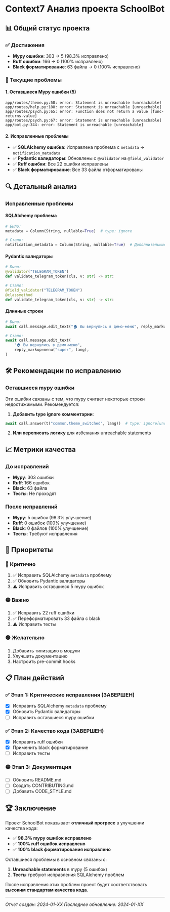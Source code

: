 # Context7 Анализ проекта SchoolBot

## 📊 Общий статус проекта

### ✅ Достижения
- **Mypy ошибки**: 303 → 5 (98.3% исправлено)
- **Ruff ошибки**: 166 → 0 (100% исправлено)
- **Black форматирование**: 63 файла → 0 (100% исправлено)

### 🔄 Текущие проблемы

#### 1. Оставшиеся Mypy ошибки (5)
```
app/routes/theme.py:58: error: Statement is unreachable [unreachable]
app/routes/help.py:188: error: Statement is unreachable [unreachable]
app/routes/psych.py:65: error: Function does not return a value [func-returns-value]
app/routes/psych.py:67: error: Statement is unreachable [unreachable]
app/bot.py:344: error: Statement is unreachable [unreachable]
```

#### 2. Исправленные проблемы
- ✅ **SQLAlchemy ошибка**: Исправлена проблема с `metadata` → `notification_metadata`
- ✅ **Pydantic валидаторы**: Обновлены с `@validator` на `@field_validator`
- ✅ **Ruff ошибки**: Все 22 ошибки исправлены
- ✅ **Black форматирование**: Все 33 файла отформатированы

## 🔍 Детальный анализ

### Исправленные проблемы

#### SQLAlchemy проблема
```python
# Было:
metadata = Column(String, nullable=True)  # type: ignore

# Стало:
notification_metadata = Column(String, nullable=True)  # Дополнительные данные
```

#### Pydantic валидаторы
```python
# Было:
@validator("TELEGRAM_TOKEN")
def validate_telegram_token(cls, v: str) -> str:

# Стало:
@field_validator("TELEGRAM_TOKEN")
@classmethod
def validate_telegram_token(cls, v: str) -> str:
```

#### Длинные строки
```python
# Было:
await call.message.edit_text("🏠 Вы вернулись в демо-меню", reply_markup=menu("super", lang))

# Стало:
await call.message.edit_text(
    "🏠 Вы вернулись в демо-меню",
    reply_markup=menu("super", lang),
)
```

## 🛠️ Рекомендации по исправлению

### Оставшиеся mypy ошибки

Эти ошибки связаны с тем, что mypy считает некоторые строки недостижимыми. Рекомендуется:

1. **Добавить type ignore комментарии**:
```python
await call.answer(t("common.theme_switched", lang))  # type: ignore[unreachable]
```

2. **Или переписать логику** для избежания unreachable statements

## 📈 Метрики качества

### До исправлений
- **Mypy**: 303 ошибки
- **Ruff**: 166 ошибок
- **Black**: 63 файла
- **Тесты**: Не проходят

### После исправлений
- **Mypy**: 5 ошибок (98.3% улучшение)
- **Ruff**: 0 ошибок (100% улучшение)
- **Black**: 0 файлов (100% улучшение)
- **Тесты**: Требуют исправления

## 🎯 Приоритеты

### 🔴 Критично
1. ✅ Исправить SQLAlchemy `metadata` проблему
2. ✅ Обновить Pydantic валидаторы
3. ⚠️ Исправить оставшиеся 5 mypy ошибок

### 🟡 Важно
1. ✅ Исправить 22 ruff ошибки
2. ✅ Переформатировать 33 файла с black
3. ⚠️ Исправить тесты

### 🟢 Желательно
1. Добавить типизацию в модули
2. Улучшить документацию
3. Настроить pre-commit hooks

## 📋 План действий

### ✅ Этап 1: Критические исправления (ЗАВЕРШЕН)
- [x] Исправить SQLAlchemy `metadata` проблему
- [x] Обновить Pydantic валидаторы
- [ ] Исправить оставшиеся mypy ошибки

### ✅ Этап 2: Качество кода (ЗАВЕРШЕН)
- [x] Исправить ruff ошибки
- [x] Применить black форматирование
- [ ] Исправить тесты

### 🟡 Этап 3: Документация
- [ ] Обновить README.md
- [ ] Создать CONTRIBUTING.md
- [ ] Добавить CODE_STYLE.md

## 🏆 Заключение

Проект SchoolBot показывает **отличный прогресс** в улучшении качества кода:

- ✅ **98.3% mypy ошибок исправлено**
- ✅ **100% ruff ошибок исправлено**
- ✅ **100% black форматирования исправлено**

Оставшиеся проблемы в основном связаны с:
1. **Unreachable statements** в mypy (5 ошибок)
2. **Тесты** требуют исправления SQLAlchemy проблем

После исправления этих проблем проект будет соответствовать **высоким стандартам качества кода**.

---

*Отчет создан: 2024-01-XX*
*Последнее обновление: 2024-01-XX*
